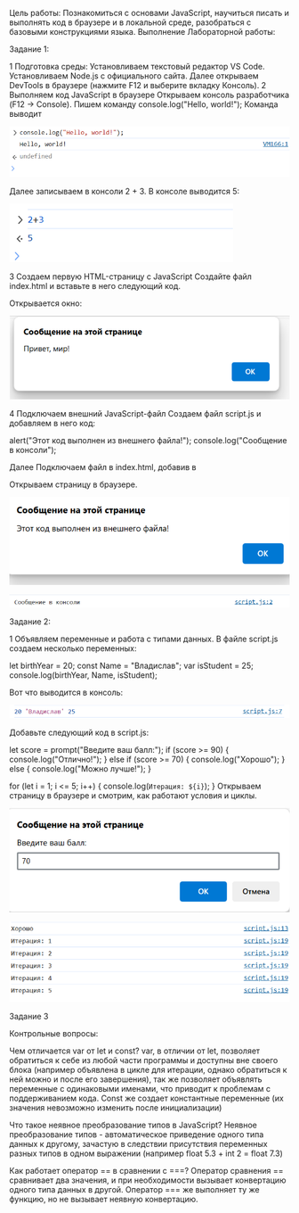 Цель работы:
Познакомиться с основами JavaScript, научиться писать и выполнять код в браузере и в локальной среде, разобраться с базовыми конструкциями языка.
Выполнение Лабораторной работы:

Задание 1:

1 Подготовка среды:
Установливаем текстовый редактор  VS Code.
Установливаем Node.js с официального сайта.
Далее открываем DevTools в браузере (нажмите F12 и выберите вкладку Консоль).
2 Выполняем код JavaScript в браузере
Открываем консоль разработчика (F12 → Console).
Пишем команду console.log("Hello, world!");
Команда выводит

![alt text](image-1.png)

Далее записываем в консоли 2 + 3.
В консоле выводится 5:

![alt text](image-2.png)

3 Создаем первую HTML-страницу с JavaScript
Создайте файл index.html и вставьте в него следующий код.

<!DOCTYPE html>
<html lang="en">
 <head>
   <title>Привет, мир!</title>
 </head>
 <body>
   <script>
     alert("Привет, мир!");
     console.log("Hello, console!");
   </script>
 </body>
</html>

Открывается окно:

![alt text](image-3.png)

4 Подключаем внешний JavaScript-файл
Создаем файл script.js и добавляем в него код:

alert("Этот код выполнен из внешнего файла!");
console.log("Сообщение в консоли");

Далее Подключаем файл в index.html, добавив в <head>

<script src="script.js"></script>

Открываем страницу в браузере.

![alt text](image-4.png)

![alt text](image-5.png)

Задание 2:

1 Объявляем переменные и работа с типами данных.
В файле script.js создаем несколько переменных:

   let birthYear = 20;
   const Name = "Владислав";
   var isStudent = 25;
   console.log(birthYear, Name, isStudent);

Вот что выводится в консоль:

![alt text](image-6.png)

Добавьте следующий код в script.js:

let score = prompt("Введите ваш балл:");
if (score >= 90) {
 console.log("Отлично!");
} else if (score >= 70) {
 console.log("Хорошо");
} else {
 console.log("Можно лучше!");
}

for (let i = 1; i <= 5; i++) {
 console.log(`Итерация: ${i}`);
}
Открываем страницу в браузере и смотрим, как работают условия и циклы.

![alt text](image-7.png)

![alt text](image-8.png)

Задание 3

Контрольные вопросы:

Чем отличается var от let и const?
var, в отличии от let, позволяет обратиться к себе из любой части программы и доступны вне своего блока (например объявлена в цикле для итерации, однако обратиться к ней можно и после его завершения), так же позволяет объявлять переменные с одинаковыми именами, что приводит к проблемам с поддерживанием кода. Const же создает константные переменные (их значения невозможно изменить после инициализации)

Что такое неявное преобразование типов в JavaScript? Неявное преобразование типов - автоматическое приведение одного типа данных к другому, зачастую в следствии присутствия переменных разных типов в одном выражении (например float 5.3 + int 2 = float 7.3)

Как работает оператор == в сравнении с ===? Оператор сравнения == сравнивает два значения, и при необходимости вызывает конвертацию одного типа данных в другой. Оператор === же выполняет ту же функцию, но не вызывает неявную конвертацию.

